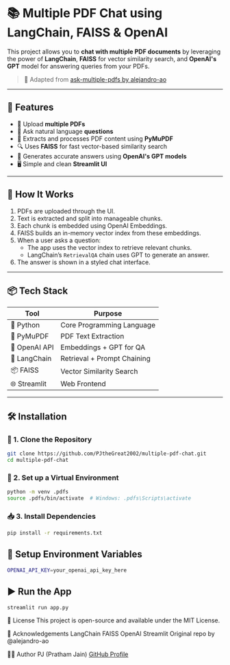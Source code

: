 # 📚 Multiple PDF Chat using LangChain, FAISS & OpenAI

This project allows you to **chat with multiple PDF documents** by leveraging the power of **LangChain**, **FAISS** for vector similarity search, and **OpenAI's GPT** model for answering queries from your PDFs.

> 🔄 Adapted from [ask-multiple-pdfs by alejandro-ao](https://github.com/alejandro-ao/ask-multiple-pdfs)

---

## 🌟 Features

- 📄 Upload **multiple PDFs**
- 🧠 Ask natural language **questions**
- 🧾 Extracts and processes PDF content using **PyMuPDF**
- 🔍 Uses **FAISS** for fast vector-based similarity search
- 🧠 Generates accurate answers using **OpenAI's GPT models**
- 🖥️ Simple and clean **Streamlit UI**

---

## 🚀 How It Works

1. PDFs are uploaded through the UI.
2. Text is extracted and split into manageable chunks.
3. Each chunk is embedded using OpenAI Embeddings.
4. FAISS builds an in-memory vector index from these embeddings.
5. When a user asks a question:
   - The app uses the vector index to retrieve relevant chunks.
   - LangChain’s `RetrievalQA` chain uses GPT to generate an answer.
6. The answer is shown in a styled chat interface.

---

## 📦 Tech Stack

| Tool | Purpose |
|------|---------|
| 🐍 Python | Core Programming Language |
| 🧾 PyMuPDF | PDF Text Extraction |
| 🧠 OpenAI API | Embeddings + GPT for QA |
| 🔗 LangChain | Retrieval + Prompt Chaining |
| 📦 FAISS | Vector Similarity Search |
| 🌐 Streamlit | Web Frontend |

---

## 🛠️ Installation

### 🔁 1. Clone the Repository

```bash
git clone https://github.com/PJtheGreat2002/multiple-pdf-chat.git
cd multiple-pdf-chat

```
### 🔁 2. Set up a Virtual Environment

```bash
python -m venv .pdfs
source .pdfs/bin/activate  # Windows: .pdfs\Scripts\activate

```
### 📥 3. Install Dependencies
```bash
pip install -r requirements.txt
```

## 🔐 Setup Environment Variables
```bash
OPENAI_API_KEY=your_openai_api_key_here
```
## ▶️ Run the App
```bash
streamlit run app.py
```

📄 License
This project is open-source and available under the MIT License.

🙌 Acknowledgements
LangChain
FAISS
OpenAI
Streamlit
Original repo by @alejandro-ao

👨‍💻 Author
PJ (Pratham Jain)
[GitHub Profile](https://github.com/PJtheGreat2002)
